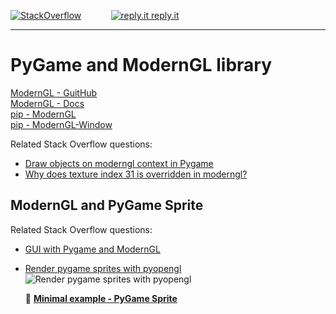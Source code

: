 [![StackOverflow](https://stackexchange.com/users/flair/7322082.png)](https://stackoverflow.com/users/5577765/rabbid76?tab=profile) &nbsp;&nbsp;&nbsp;&nbsp;&nbsp;&nbsp;&nbsp;&nbsp;&nbsp;&nbsp; [![reply.it](../../../resource/logo/Repl_it_logo_80.png) reply.it](https://repl.it/repls/folder/PyGame%20Examples)

---

# PyGame and ModernGL library

[ModernGL - GuitHub](https://github.com/moderngl/moderngl)  
[ModernGL - Docs](https://moderngl.readthedocs.io/en/latest/)  
[pip - ModernGL](https://pypi.org/project/moderngl/)  
[pip - ModernGL-Window](https://pypi.org/project/moderngl-window/)

Related Stack Overflow questions:

- [Draw objects on moderngl context in Pygame](https://stackoverflow.com/questions/62500232/draw-objects-on-moderngl-context-in-pygame)
- [Why does texture index 31 is overridden in moderngl?](https://stackoverflow.com/questions/64317804/why-does-texture-index-31-is-overridden-in-moderngl)

## ModernGL and PyGame Sprite

Related Stack Overflow questions:

- [GUI with Pygame and ModernGL](https://stackoverflow.com/questions/76697818/gui-with-pygame-and-moderngl/76698075#76698075)  
- [Render pygame sprites with pyopengl](https://stackoverflow.com/questions/54543587/render-pygame-sprites-with-pyopengl/65653236#65653236)  
  ![Render pygame sprites with pyopengl](https://i.sstatic.net/VEkp8.png)

  📁 **[Minimal example - PyGame Sprite](../../../examples/pygame_opengl/moderngl_library/moderngl_minimal_pygame_sprite.py)**
